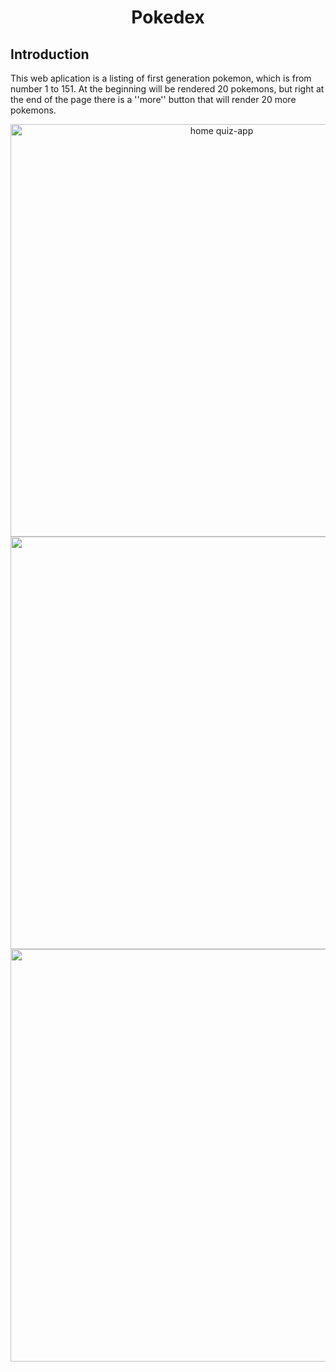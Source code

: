 <h1 align='center'>Pokedex</h1>

<div>
  <h2>Introduction</h2>
  
  <p>
     This web aplication is a listing of first generation pokemon, 
     which is from number 1 to 151. At the beginning will be rendered 20 pokemons, 
     but right at the end of the page there is a ''more'' button that will render 20 more pokemons.
  </p
  
  <div align='center'>
    <div align='center'>
      <img src='https://user-images.githubusercontent.com/111538192/204325429-6251c56f-5ca5-4570-a98e-b60dbfa16de5.png' alt='home quiz-app' width='660px'/>
    </div>
  </div>
  
  <div align='center'>
    <img src='https://user-images.githubusercontent.com/111538192/204325515-db6d47ac-ed3e-4aa6-bbec-6e6bc52fc21a.png' width='660px'/>
  </div>
  
  <div align='center'>
    <img src='https://user-images.githubusercontent.com/111538192/204327245-bcd173d4-c8de-426c-a3cd-cf0b419135e3.png' width='660px'/>
  </div>
  
</div>
